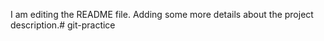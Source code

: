 I am editing the README file. Adding some more details about the project description.# git-practice
